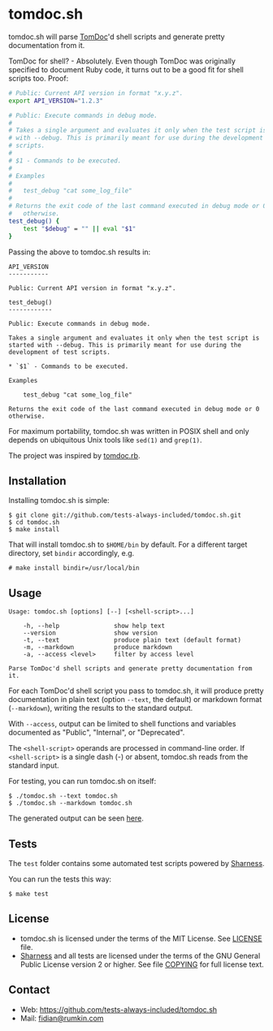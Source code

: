 tomdoc.sh
=========

tomdoc.sh will parse [TomDoc]'d shell scripts and generate pretty documentation
from it.

TomDoc for shell? - Absolutely. Even though TomDoc was originally specified to
document Ruby code, it turns out to be a good fit for shell scripts too. Proof:

```sh
# Public: Current API version in format "x.y.z".
export API_VERSION="1.2.3"

# Public: Execute commands in debug mode.
#
# Takes a single argument and evaluates it only when the test script is started
# with --debug. This is primarily meant for use during the development of test
# scripts.
#
# $1 - Commands to be executed.
#
# Examples
#
#   test_debug "cat some_log_file"
#
# Returns the exit code of the last command executed in debug mode or 0
#   otherwise.
test_debug() {
	test "$debug" = "" || eval "$1"
}
```

Passing the above to tomdoc.sh results in:

```
API_VERSION
-----------

Public: Current API version in format "x.y.z".

test_debug()
------------

Public: Execute commands in debug mode.

Takes a single argument and evaluates it only when the test script is started with --debug. This is primarily meant for use during the development of test scripts.

* `$1` - Commands to be executed.

Examples

    test_debug "cat some_log_file"

Returns the exit code of the last command executed in debug mode or 0 otherwise.
```

For maximum portability, tomdoc.sh was written in POSIX shell and only depends
on ubiquitous Unix tools like `sed(1)` and `grep(1)`.

The project was inspired by [tomdoc.rb].


Installation
------------

Installing tomdoc.sh is simple:

    $ git clone git://github.com/tests-always-included/tomdoc.sh.git
    $ cd tomdoc.sh
    $ make install

That will install tomdoc.sh to `$HOME/bin` by default. For a different target
directory, set `bindir` accordingly, e.g.

    # make install bindir=/usr/local/bin


Usage
-----

    Usage: tomdoc.sh [options] [--] [<shell-script>...]

        -h, --help               show help text
        --version                show version
        -t, --text               produce plain text (default format)
        -m, --markdown           produce markdown
        -a, --access <level>     filter by access level

    Parse TomDoc'd shell scripts and generate pretty documentation from it.

For each TomDoc'd shell script you pass to tomdoc.sh, it will produce pretty
documentation in plain text (option `--text`, the default) or markdown format
(`--markdown`), writing the results to the standard output.

With `--access`, output can be limited to shell functions and variables
documented as "Public", "Internal", or "Deprecated".

The `<shell-script>` operands are processed in command-line order. If
`<shell-script>` is a single dash (-) or absent, tomdoc.sh reads from the
standard input.

For testing, you can run tomdoc.sh on itself:

    $ ./tomdoc.sh --text tomdoc.sh
    $ ./tomdoc.sh --markdown tomdoc.sh

The generated output can be seen [here][fixtures].


Tests
-----

The `test` folder contains some automated test scripts powered by [Sharness].

You can run the tests this way:

    $ make test


License
-------

* tomdoc.sh is licensed under the terms of the MIT License. See [LICENSE] file.
* [Sharness] and all tests are licensed under the terms of the GNU General
  Public License version 2 or higher. See file [COPYING] for full license text.


Contact
-------

* Web: <https://github.com/tests-always-included/tomdoc.sh>
* Mail: <fidian@rumkin.com>


[COPYING]: ./test/COPYING
[LICENSE]: ./LICENSE
[Sharness]: https://github.com/mlafeldt/Sharness
[TomDoc]: http://tomdoc.org
[fixtures]: ./test/fixtures
[tomdoc.rb]: https://github.com/defunkt/tomdoc
